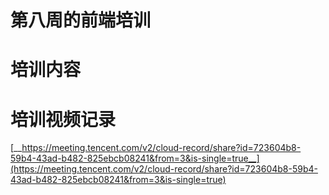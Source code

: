 # 第八周的前端培训
# 培训内容





# 培训视频记录

[__https://meeting.tencent.com/v2/cloud-record/share?id=723604b8-59b4-43ad-b482-825ebcb08241&from=3&is-single=true__](https://meeting.tencent.com/v2/cloud-record/share?id=723604b8-59b4-43ad-b482-825ebcb08241&from=3&is-single=true)